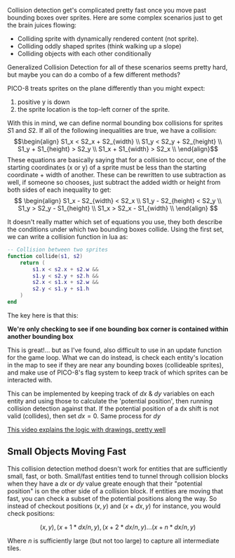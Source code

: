 
Collision detection get's complicated pretty fast once you move past bounding boxes over sprites. Here are some complex scenarios just to get the brain juices flowing:

- Colliding sprite with dynamically rendered content (not sprite).
- Colliding oddly shaped sprites (think walking up a slope)
- Colliding objects with each other conditionally

Generalized Collision Detection for all of these scenarios seems pretty hard, but maybe you can do a combo of a few different methods?

PICO-8 treats sprites on the plane differently than you might expect:
1. positive y is down
2. the sprite location is the top-left corner of the sprite.

With this in mind, we can define normal bounding box collisions for sprites $S1$ and $S2$. If all of the following inequalities are true, we have a collision:
$$\begin{align} S1_x < S2_x + S2_{width} \\ 
S1_y < S2_y + S2_{height} \\ 
S1_y + S1_{height} > S2_y \\ 
S1_x + S1_{width} > S2_x \\ \end{align}$$
These equations are basically saying that for a collision to occur, one of the starting coordinates (x or y) of a sprite must be less than the starting coordinate + width of another. These can be rewritten to use subtraction as well, if someone so chooses, just subtract the added width or height from both sides of each inequality to get:
$$
\begin{align} S1_x - S2_{width} < S2_x \\ 
S1_y - S2_{height} < S2_y \\ 
S1_y > S2_y - S1_{height} \\ 
S1_x > S2_x - S1_{width} \\ \end{align} $$

It doesn't really matter which set of equations you use, they both describe the conditions under which two bounding boxes collide. Using the first set, we can write a collision function in lua as:

```lua
-- Collision between two sprites
function collide(s1, s2)
	return (
		s1.x < s2.x + s2.w &&
		s1.y < s2.y + s2.h &&
		s2.x < s1.x + s2.w &&
		s2.y < s1.y + s1.h 
	)
end
```

The key here is that this:

**We're only checking to see if one bounding box corner is contained within another bounding box**

This is great!... but as I've found, also difficult to use in an update function for the game loop. What we can do instead, is check each entity's location in the map to see if they are near any bounding boxes (collideable sprites), and make use of PICO-8's flag system to keep track of which sprites can be interacted with. 

This can be implemented by keeping track of $dx$ & $dy$ variables on each entity and using those to calculate the 'potential position', then running collision detection against that. If the potential position of a dx shift is not valid (collides), then set $dx=0$. Same process for $dy$

[This video explains the logic with drawings, pretty well](https://www.youtube.com/watch?v=Gs0XFViFxFs)

## Small Objects Moving Fast

This collision detection method doesn't work for entities that are sufficiently small, fast, or both. Small/fast entities tend to tunnel through collision blocks when they have a $dx$ or $dy$ value greate enough that their "potential position" is on the other side of a collision block. If entities are moving that fast, you can check a subset of the potential positions along the way. So instead of checkout positions $(x,y)$ and $(x+dx,y)$ for instance, you would check positions:

$$(x,y),(x+1\ast dx/n,y),(x+2\ast dx/n,y)...(x+n\ast dx/n,y)$$

Where $n$ is sufficiently large (but not too large) to capture all intermediate tiles.